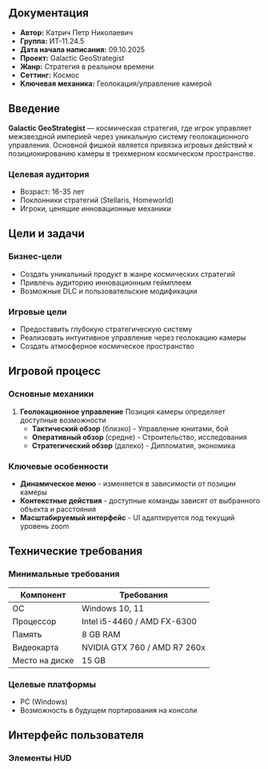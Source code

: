 ## Документация
- **Автор:** Катрич Петр Николаевич
- **Группа:** ИТ-11.24.5
- **Дата начала написания:** 09.10.2025
- **Проект:** Galactic GeoStrategist
- **Жанр:** Стратегия в реальном времени
- **Сеттинг:** Космос
- **Ключевая механика:** Геолокация/управление камерой

## Введение

**Galactic GeoStrategist** — космическая стратегия, где игрок управляет межзвездной империей через уникальную систему геолокационного управления. Основной фишкой является привязка игровых действий к позиционированию камеры в трехмерном космическом пространстве.

### Целевая аудитория
- Возраст: 16-35 лет
- Поклонники стратегий (Stellaris, Homeworld)
- Игроки, ценящие инновационные механики

## Цели и задачи

### Бизнес-цели
- Создать уникальный продукт в жанре космических стратегий
- Привлечь аудиторию инновационным геймплеем
- Возможные DLC и пользовательские модификации

### Игровые цели
- Предоставить глубокую стратегическую систему
- Реализовать интуитивное управление через геолокацию камеры
- Создать атмосферное космическое пространство

## Игровой процесс

### Основные механики
1. **Геолокационное управление**
   Позиция камеры определяет доступные возможности
   - **Тактический обзор** (близко) - Управление юнитами, бой
   - **Оперативный обзор** (средне) - Строительство, исследования
   - **Стратегический обзор** (далеко) - Дипломатия, экономика

### Ключевые особенности
- **Динамическое меню** - изменяется в зависимости от позиции камеры
- **Контекстные действия** - доступные команды зависят от выбранного объекта и расстояния
- **Масштабируемый интерфейс** - UI адаптируется под текущий уровень zoom
  
## Технические требования

### Минимальные требования
| Компонент | Требования |
|-----------|------------|
| ОС | Windows 10, 11 |
| Процессор | Intel i5-4460 / AMD FX-6300 |
| Память | 8 GB RAM |
| Видеокарта | NVIDIA GTX 760 / AMD R7 260x |
| Место на диске | 15 GB |

### Целевые платформы
- PC (Windows)
- Возможность в будущем портирования на консоли

## Интерфейс пользователя

### Элементы HUD

